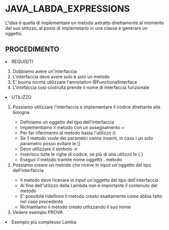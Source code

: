 # JAVA_LABDA_EXPRESSIONS
L'idea è quella di implementare un metodo astratto direttamente al momento del suo utilizzo, al posto di implemetarlo in una classe e generare un oggetto.
<h2>PROCEDIMENTO</h2>
<li>REQUISITI</li>
<ol>
  <li>Dobbiamo avere un'interfaccia</li>
  <li>L'interfaccia deve avere solo e solo un metodo</li>
  <li>E' buona norma utilizzare l'annotation @FunctionalInterface</li>
  <li>L'intefaccia così costruita prende il nome di interfaccia funzionale</li>
</ol>
<li>UTILIZZO</li>
<ol>
  <li>Possiamo utilizzare l'interfaccia e implementare il codice direttante alla bisogna</li>
    <ul>
      <li>Definiamo un oggetto del tipo dell'interfaccia</li>
      <li>Implementiamo il metodo con un assegnamento =</li>
      <li>Per far riferimento al metodo basta l'utilizzo ()</li>
      <li>Se il metodo vuole dei parametri vanno inseriti, in caso i un solo parametro posso evitare le ()</li>
      <li>Devo utilizzare il simbolo -></li>
      <li>Inserisco tutte le righe di codice, se più di una utilizzo le { }</li>
      <li>Eseguo il metodo tramite nome oggetto . metodo</li>
    </ul>
  <li>Possiamo creare un metodo che riceve in input un'oggetto del tipo dell'interfaccia</li>
    <ul>
      <li>Il metodo deve ricevare in input un'oggetto del tipo dell'interfaccia</li>
      <li>Al fine dell'utilizzo della Lambda non è importante il contenuto del metodo</li>
      <li>E' possibile ridefinire il metodo creato esattamente come abbia fatto nel caso precedente</li>
      <li>Richiamiamo il metodo creato utilizzando il suo nome</li>
    </ul>
  <li>Vedere esempio PROVA</li>
</ol>
<li>Esempio più complesso Lamba</li>
